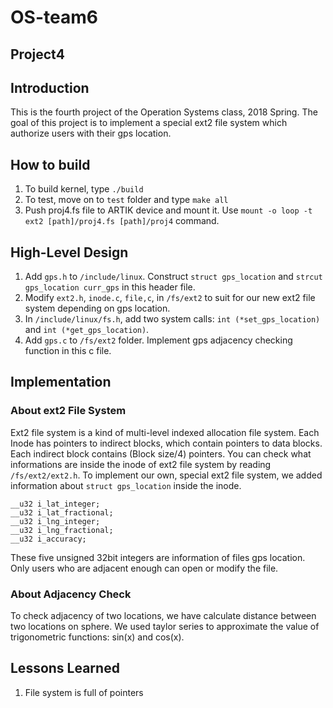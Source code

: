 OS-team6
========
Project4
--------

## Introduction
 This is the fourth project of the Operation Systems class, 2018 Spring.
 The goal of this project is to implement a special ext2 file system which authorize users with their gps location.


## How to build
1. To build kernel, type `./build`
2. To test, move on to `test` folder and type `make all`
3. Push proj4.fs file to ARTIK device and mount it. Use `mount -o loop -t ext2 [path]/proj4.fs [path]/proj4` command.

## High-Level Design
1. Add `gps.h` to `/include/linux`. Construct `struct gps_location` and `strcut gps_location curr_gps` in this header file.
2. Modify `ext2.h`, `inode.c`, `file,c`, in `/fs/ext2` to suit for our new ext2 file system depending on gps location.
3. In `/include/linux/fs.h`, add two system calls: `int (*set_gps_location)` and `int (*get_gps_location)`.
4. Add `gps.c` to `/fs/ext2` folder. Implement gps adjacency checking function in this c file.

## Implementation
### About ext2 File System
 Ext2 file system is a kind of multi-level indexed allocation file system. Each Inode has pointers to indirect blocks, which contain pointers to data blocks. Each indirect block contains (Block size/4) pointers. 
 You can check what informations are inside the inode of ext2 file system by reading `/fs/ext2/ext2.h`. To implement our own, special ext2 file system, we added information about `struct gps_location` inside the inode.
 ```
 __u32 i_lat_integer;
 __u32 i_lat_fractional;
 __u32 i_lng_integer;
 __u32 i_lng_fractional;
 __u32 i_accuracy;
 ```
  These five unsigned 32bit integers are information of files gps location. Only users who are adjacent enough can open or modify the file.

### About Adjacency Check
  To check adjacency of two locations, we have calculate distance between two locations on sphere.
  We used taylor series to approximate the value of trigonometric functions: sin(x) and cos(x).
## Lessons Learned
1. File system is full of pointers

